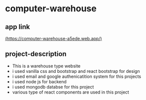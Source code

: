 # computer-warehouse
## app link
 [(https://computer-warehouse-a5ede.web.app/)](https://computer-warehouse-a5ede.web.app/)


## project-description
* This is a warehouse type website
* i used vanilla css and bootstrap and react bootstrap for design
* i used email and google authenicatition system for this projects
* i used node js for backend 
* i used mongodb databse for this project
* various type of  react components are used in this project
